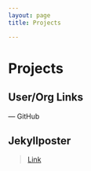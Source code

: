 ```yaml
---
layout: page
title: Projects

---
```

# Projects

## User/Org Links

<span><i class="fab fab-github fa-2x"></i> &mdash; GitHub</span>
<span><i class="fab fab-gitlab"></i></span>






## Jekyllposter

> [Link](/projects/jekyllposter/)